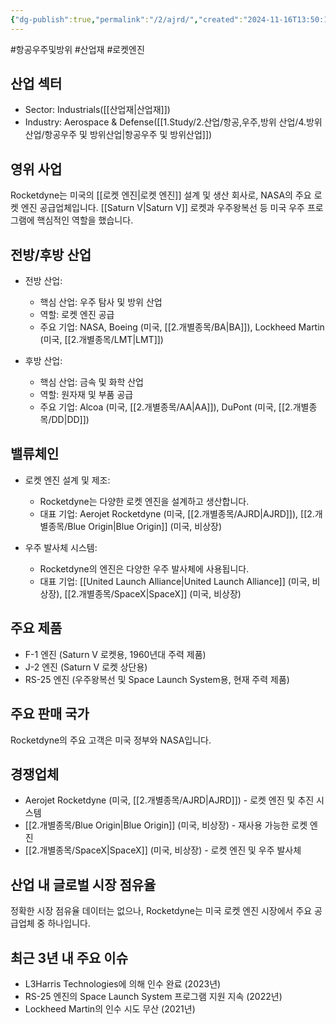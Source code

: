 ```yaml
---
{"dg-publish":true,"permalink":"/2/ajrd/","created":"2024-11-16T13:50:12.056+09:00","updated":"2025-06-03T20:05:57.503+09:00"}
---
```


#항공우주및방위 #산업재 #로켓엔진

## 산업 섹터

- Sector: Industrials([[산업재\|산업재]])
- Industry: Aerospace & Defense([[1.Study/2.산업/항공,우주,방위 산업/4.방위산업/항공우주 및 방위산업\|항공우주 및 방위산업]])

## 영위 사업

Rocketdyne는 미국의 [[로켓 엔진\|로켓 엔진]] 설계 및 생산 회사로, NASA의 주요 로켓 엔진 공급업체입니다. [[Saturn V\|Saturn V]] 로켓과 우주왕복선 등 미국 우주 프로그램에 핵심적인 역할을 했습니다.

## 전방/후방 산업

- 전방 산업:
    
    - 핵심 산업: 우주 탐사 및 방위 산업
    - 역할: 로켓 엔진 공급
    - 주요 기업: NASA, Boeing (미국, [[2.개별종목/BA\|BA]]), Lockheed Martin (미국, [[2.개별종목/LMT\|LMT]])
    
- 후방 산업:
    
    - 핵심 산업: 금속 및 화학 산업
    - 역할: 원자재 및 부품 공급
    - 주요 기업: Alcoa (미국, [[2.개별종목/AA\|AA]]), DuPont (미국, [[2.개별종목/DD\|DD]])
    

## 밸류체인

- 로켓 엔진 설계 및 제조:
    
    - Rocketdyne는 다양한 로켓 엔진을 설계하고 생산합니다.
    - 대표 기업: Aerojet Rocketdyne (미국, [[2.개별종목/AJRD\|AJRD]]), [[2.개별종목/Blue Origin\|Blue Origin]] (미국, 비상장)
    
- 우주 발사체 시스템:
    
    - Rocketdyne의 엔진은 다양한 우주 발사체에 사용됩니다.
    - 대표 기업: [[United Launch Alliance\|United Launch Alliance]] (미국, 비상장), [[2.개별종목/SpaceX\|SpaceX]] (미국, 비상장)
    

## 주요 제품

- F-1 엔진 (Saturn V 로켓용, 1960년대 주력 제품)
- J-2 엔진 (Saturn V 로켓 상단용)
- RS-25 엔진 (우주왕복선 및 Space Launch System용, 현재 주력 제품)

## 주요 판매 국가

Rocketdyne의 주요 고객은 미국 정부와 NASA입니다.

## 경쟁업체

- Aerojet Rocketdyne (미국, [[2.개별종목/AJRD\|AJRD]]) - 로켓 엔진 및 추진 시스템
- [[2.개별종목/Blue Origin\|Blue Origin]] (미국, 비상장) - 재사용 가능한 로켓 엔진
- [[2.개별종목/SpaceX\|SpaceX]] (미국, 비상장) - 로켓 엔진 및 우주 발사체

## 산업 내 글로벌 시장 점유율

정확한 시장 점유율 데이터는 없으나, Rocketdyne는 미국 로켓 엔진 시장에서 주요 공급업체 중 하나입니다.

## 최근 3년 내 주요 이슈

- L3Harris Technologies에 의해 인수 완료 (2023년)
- RS-25 엔진의 Space Launch System 프로그램 지원 지속 (2022년)
- Lockheed Martin의 인수 시도 무산 (2021년)